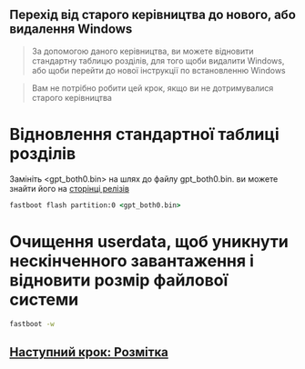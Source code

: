 ## Перехід від старого керівництва до нового, або видалення Windows
> За допомогою даного керівництва, ви можете відновити стандартну таблицю розділів, для того щоби видалити Windows, або щоби перейти до нової інструкції по встановленню Windows

> Вам не потрібно робити цей крок, якщо ви не дотримувалися старого керівництва
> 
# Відновлення стандартної таблиці розділів

Замініть <gpt_both0.bin> на шлях до файлу gpt_both0.bin. ви можете знайти його на [сторінці релізів](../../../../releases/tag/binaries)

```cmd
fastboot flash partition:0 <gpt_both0.bin>
````

# Очищення userdata, щоб уникнути нескінченного завантаження і відновити розмір файлової системи
```cmd
fastboot -w
````

## [Наступний крок: Розмітка](/guide/Ukrainian/1-partition-uk.md)
